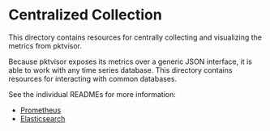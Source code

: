 # Centralized Collection

This directory contains resources for centrally collecting and visualizing the metrics from pktvisor.

Because pktvisor exposes its metrics over a generic JSON interface, it is able to work with any time series database.
This directory contains resources for interacting with common databases.

See the individual READMEs for more information:

* [Prometheus](prometheus/README.md)
* [Elasticsearch](elastic/README.md)
